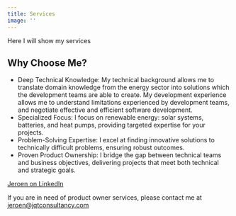 ```yaml
---
title: Services
image: ''
---
```


Here I will show my services


## Why Choose Me?

* Deep Technical Knowledge: My technical background allows me to translate domain knowledge from the energy sector into solutions which the development teams are able to create. My development experience allows me to understand limitations experienced by development teams, and negotiate effective and efficient software development. 
* Specialized Focus: I focus on renewable energy: solar systems, batteries, and heat pumps, providing targeted expertise for your projects.
* Problem-Solving Expertise: I excel at finding innovative solutions to technically difficult problems, ensuring robust outcomes.
* Proven Product Ownership: I bridge the gap between technical teams and business objectives, delivering projects that meet both technical and strategic goals.

[Jeroen on LinkedIn](https://www.linkedin.com/in/jeroenvdmeer1975/)

If you are in need of product owner services, please contact me at [jeroen@jqtconsultancy.com](mailto:jeroen@jqtconsultancy.com)
